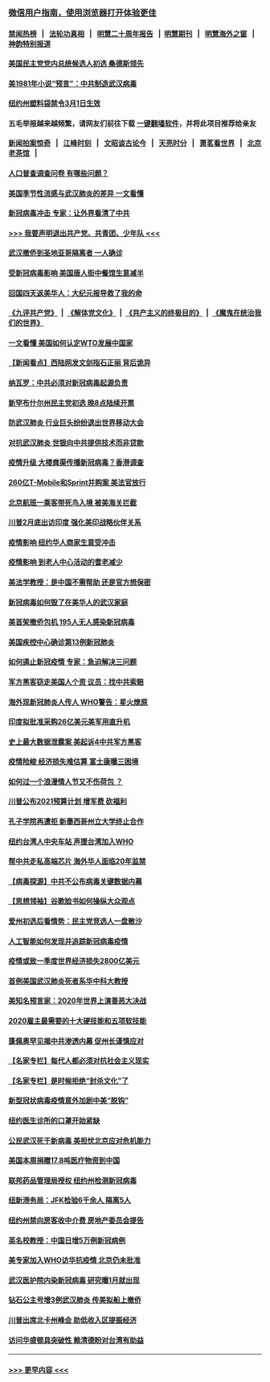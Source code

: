 ### [微信用户指南，使用浏览器打开体验更佳](https://github.com/gfw-breaker/banned-news1/blob/master/indexes/wechat-guide.md?t=0)
#### [禁闻热榜](热点新闻.md?t=0)  &nbsp;&nbsp;|&nbsp;&nbsp; [法轮功真相](https://github.com/gfw-breaker/truth/blob/master/README.md?t=0) &nbsp;&nbsp;|&nbsp;&nbsp; [明慧二十周年报告](https://github.com/gfw-breaker/mh-reports/blob/master/README.md?t=0) &nbsp;&nbsp;|&nbsp;&nbsp;[明慧期刊](https://github.com/gfw-breaker/mh-qikan) &nbsp;&nbsp;|&nbsp;&nbsp; [明慧海外之窗](https://github.com/gfw-breaker/mh-news/blob/master/README.md?t=0) &nbsp;&nbsp;|&nbsp;&nbsp; [神韵特别报道](https://github.com/gfw-breaker/mh-news/blob/master/shenyun.md?t=0)
#### [美国民主党党内总统候选人初选 桑德斯领先](../pages/nsc412/n11863475.md?t=02122202) 
#### [美1981年小说“预言”：中共制造武汉病毒](../pages/nsc412/n11863306.md?t=02122202) 
#### [纽约州塑料袋禁令3月1日生效](../pages/nsc412/n11862832.md?t=02122202) 
#### 五毛举报越来越频繁，请网友们前往下载 [一键翻墙软件](https://github.com/gfw-breaker/ssr-accounts)，并将此项目推荐给亲友
#### [新闻拍案惊奇](https://github.com/gfw-breaker/banned-news1/blob/master/pages/link4.md) &nbsp;&nbsp;|&nbsp;&nbsp; [江峰时刻](https://github.com/gfw-breaker/banned-news1/blob/master/pages/link4.md) &nbsp;&nbsp;|&nbsp;&nbsp; [文昭谈古论今](https://github.com/gfw-breaker/banned-news1/blob/master/pages/link4.md) &nbsp;&nbsp;|&nbsp;&nbsp; [天亮时分](https://github.com/gfw-breaker/banned-news1/blob/master/pages/link4.md) &nbsp;&nbsp;|&nbsp;&nbsp; [萧茗看世界](https://github.com/gfw-breaker/banned-news1/blob/master/pages/link4.md) &nbsp;&nbsp;|&nbsp;&nbsp; [北京老茶馆](https://github.com/gfw-breaker/banned-news1/blob/master/pages/link4.md) &nbsp;&nbsp;|&nbsp;&nbsp; 
#### [人口普查调查问卷  有哪些问题？](../pages/nsc412/n11862808.md?t=02122202) 
#### [美国季节性流感与武汉肺炎的差异 一文看懂](../pages/nsc412/n11862428.md?t=02122202) 
#### [新冠病毒冲击 专家：让外界看清了中共](../pages/nsc412/n11862280.md?t=02122202) 
#### [>>> 我要声明退出共产党、共青团、少年队 <<<](https://github.com/begood0513/goodnews/blob/master/quit/letter.md) 
#### [武汉撤侨到圣地亚哥隔离者 一人确诊](../pages/nsc412/n11862460.md?t=02122202) 
#### [受新冠病毒影响 美国唐人街中餐馆生意减半](../pages/nsc412/n11861940.md?t=02122202) 
#### [回国四天返美华人：大纪元报导救了我的命](../pages/nsc412/n11862181.md?t=02122202) 
#### [《九评共产党》](https://github.com/begood0513/9ping.md/blob/master/README.md) &nbsp;|&nbsp; [《解体党文化》](../../../../jtdwh.md/blob/master/README.md)  &nbsp;|&nbsp; [《共产主义的终极目的》](../../../../gczydzjmd.md/blob/master/README.md) &nbsp;|&nbsp; [《魔鬼在统治我们的世界》](../../../../mgztzwmdsj.md/blob/master/README.md) 
#### [一文看懂 美国如何认定WTO发展中国家](../pages/nsc412/n11862051.md?t=02122202) 
#### [【新闻看点】西陆网发文剑指石正丽 背后诡异](../pages/nsc412/n11861792.md?t=02122202) 
#### [纳瓦罗：中共必须对新冠病毒起源负责](../pages/nsc412/n11861810.md?t=02122202) 
#### [新罕布什尔州民主党初选 晚8点陆续开票](../pages/nsc412/n11861872.md?t=02122202) 
#### [防武汉肺炎 行业巨头纷纷退出世界移动大会](../pages/nsc412/n11861795.md?t=02122202) 
#### [对抗武汉肺炎 世银向中共提供技术而非贷款](../pages/nsc412/n11861652.md?t=02122202) 
#### [疫情升级 大楼粪渠传播新冠病毒？香港调查](../pages/nsc412/n11861556.md?t=02122202) 
#### [260亿T-Mobile和Sprint并购案 美法官放行](../pages/nsc412/n11861511.md?t=02122202) 
#### [北京航班一乘客带死鸟入境 被美海关拦截](../pages/nsc412/n11861317.md?t=02122202) 
#### [川普2月底出访印度 强化美印战略伙伴关系](../pages/nsc412/n11860557.md?t=02122202) 
#### [疫情影响  纽约华人商家生意受冲击](../pages/nsc412/n11860284.md?t=02122202) 
#### [疫情影响  到老人中心活动的耆老减少](../pages/nsc412/n11860199.md?t=02122202) 
#### [美法学教授：是中国不需帮助 还是官方想保密](../pages/nsc412/n11859492.md?t=02122202) 
#### [新冠病毒如何毁了在美华人的武汉家庭](../pages/nsc412/n11859524.md?t=02122202) 
#### [美首架撤侨包机 195人无人感染新冠病毒](../pages/nsc412/n11859908.md?t=02122202) 
#### [美国疾控中心确诊第13例新冠肺炎](../pages/nsc412/n11859966.md?t=02122202) 
#### [如何遏止新冠疫情 专家：急迫解决三问题](../pages/nsc412/n11859685.md?t=02122202) 
#### [军方黑客窃走美国人个资 议员：找中共索赔](../pages/nsc412/n11859371.md?t=02122202) 
#### [海外现新冠肺炎人传人 WHO警告：星火燎原](../pages/nsc412/n11859252.md?t=02122202) 
#### [印度拟批准采购26亿美元美军用直升机](../pages/nsc412/n11859143.md?t=02122202) 
#### [史上最大数据泄露案 美起诉4中共军方黑客](../pages/nsc412/n11859115.md?t=02122202) 
#### [疫情险峻 经济损失难估算 富士康曝三困境](../pages/nsc412/n11859120.md?t=02122202) 
#### [如何过一个浪漫情人节又不伤荷包 ？](../pages/nsc412/n11858969.md?t=02122202) 
#### [川普公布2021预算计划 增军费 砍福利](../pages/nsc412/n11859012.md?t=02122202) 
#### [孔子学院再遭拒 新墨西哥州立大学终止合作](../pages/nsc412/n11858661.md?t=02122202) 
#### [纽约台湾人中央车站  声援台湾加入WHO](../pages/nsc412/n11857757.md?t=02122202) 
#### [帮中共走私高端芯片 海外华人面临20年监禁](../pages/nsc412/n11855016.md?t=02122202) 
#### [【病毒探源】中共不公布病毒关键数据内幕](../pages/nsc412/n11856584.md?t=02122202) 
#### [【思想领袖】谷歌脸书如何操纵大众观点](../pages/nsc412/n11680874.md?t=02122202) 
#### [爱州初选后看情势：民主党竞选人一盘散沙](../pages/nsc412/n11856557.md?t=02122202) 
#### [人工智能如何发现并追踪新冠病毒疫情](../pages/nsc412/n11856398.md?t=02122202) 
#### [疫情或致一季度世界经济损失2800亿美元](../pages/nsc412/n11855639.md?t=02122202) 
#### [首例美国武汉肺炎死者系华中科大教授](../pages/nsc412/n11855500.md?t=02122202) 
#### [美知名预言家：2020年世界上演善恶大决战](../pages/nsc412/n11855418.md?t=02122202) 
#### [2020雇主最需要的十大硬技能和五项软技能](../pages/nsc412/n11850953.md?t=02122202) 
#### [蓬佩奥罕见揭中共渗透内幕 促州长谨慎应对](../pages/nsc412/n11854685.md?t=02122202) 
#### [【名家专栏】每代人都必须对抗社会主义现实](../pages/nsc412/n11831412.md?t=02122202) 
#### [【名家专栏】是时候拒绝“封杀文化”了](../pages/nsc412/n11814093.md?t=02122202) 
#### [新型冠状病毒疫情意外加剧中美“脱钩”](../pages/nsc412/n11854475.md?t=02122202) 
#### [纽约医生诊所的口罩开始紧缺](../pages/nsc412/n11853364.md?t=02122202) 
#### [公民武汉死于新病毒 美担忧北京应对危机能力](../pages/nsc412/n11854331.md?t=02122202) 
#### [美国本周捐赠17.8吨医疗物资到中国](../pages/nsc412/n11854269.md?t=02122202) 
#### [联邦药品管理局授权  纽约州检测新冠病毒](../pages/nsc412/n11853371.md?t=02122202) 
#### [纽新港务局：JFK检验6千余人  隔离5人](../pages/nsc412/n11853366.md?t=02122202) 
#### [纽约州禁向房客收中介费  房地产委员会提告](../pages/nsc412/n11853360.md?t=02122202) 
#### [英名校教授：中国日增5万例新冠病例](../pages/nsc412/n11854174.md?t=02122202) 
#### [美专家加入WHO访华抗疫情 北京仍未批准](../pages/nsc412/n11854043.md?t=02122202) 
#### [武汉医护院内染新冠病毒 研究曝1月就出现](../pages/nsc412/n11852928.md?t=02122202) 
#### [钻石公主号增3例武汉肺炎 传美拟船上撤侨](../pages/nsc412/n11853240.md?t=02122202) 
#### [川普出席北卡州峰会 助低收入区提振经济](../pages/nsc412/n11853232.md?t=02122202) 
#### [访问华盛顿具突破性 赖清德盼对台湾有助益](../pages/nsc412/n11853129.md?t=02122202) 

----
#### [ >>> 更早内容 <<< ](../indexes/nsc412-earlier.md)
